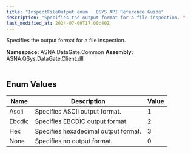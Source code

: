 ```yaml
---
title: "InspectFileOutput enum | QSYS API Reference Guide"
description: "Specifies the output format for a file inspection. "
last_modified_at: 2024-07-09T17:00:40Z
---
```


Specifies the output format for a file inspection.

**Namespace:** ASNA.DataGate.Common
**Assembly:** ASNA.QSys.DataGate.Client.dll
<br>
<br>

## Enum Values

| Name | Description | Value
| --- | --- | --- 
| Ascii | Specifies ASCII output format. | 1 |
| Ebcdic | Specifies EBCDIC output format. | 2 |
| Hex | Specifies hexadecimal output format. | 3 |
| None | Specifies no output format. | 0 |
